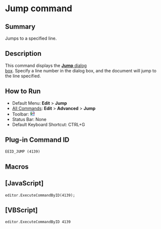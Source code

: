 # Jump command

## Summary

Jumps to a specified line.

## Description

This command displays the [**Jump** dialog \
box](../../dlg/jump/index). Specify a line number in the dialog box, and the document will jump to the line
specified.

## How to Run

- Default Menu: **Edit** \> **Jump**
- [All Commands](../tools/all_commands): **Edit** \> **Advanced**
\> **Jump**
- Toolbar: ![](../../images/jump.gif)
- Status Bar: None
- Default Keyboard Shortcut: CTRL+G

## Plug-in Command ID

```
EEID_JUMP (4139)
```

## Macros

## \[JavaScript\]

```
editor.ExecuteCommandByID(4139);
```

## \[VBScript\]

```
editor.ExecuteCommandByID 4139
```
